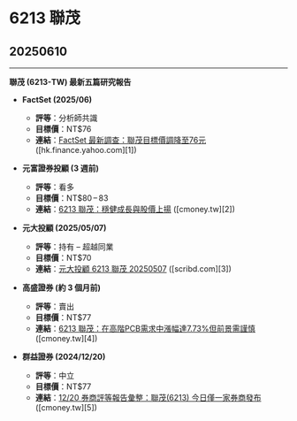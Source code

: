 # 6213 聯茂

## 20250610
---

**聯茂 (6213-TW) 最新五篇研究報告**

* **FactSet (2025/06)**

  * **評等**：分析師共識
  * **目標價**：NT\$76
  * **連結**：[FactSet 最新調查：聯茂目標價調降至76元](https://hk.finance.yahoo.com/news/%E9%89%85%E4%BA%A8%E9%80%9F%E5%A0%B1-factset-%E6%9C%80%E6%96%B0%E8%AA%BF%E6%9F%A5-%E8%81%AF%E8%8C%82-6213-141034198.html) ([hk.finance.yahoo.com][1])

* **元富證券投顧 (3 週前)**

  * **評等**：看多
  * **目標價**：NT\$80 – 83
  * **連結**：[6213 聯茂：穩健成長與股價上揚](https://www.cmoney.tw/notes/note-detail.aspx?nid=951425) ([cmoney.tw][2])

* **元大投顧 (2025/05/07)**

  * **評等**：持有 – 超越同業
  * **目標價**：NT\$70
  * **連結**：[元大投顧 6213 聯茂 20250507](https://www.scribd.com/document/858467907/%E5%85%83%E5%A4%A7%E6%8A%95%E9%A1%A7-6213-%E8%81%AF%E8%8C%82-20250507) ([scribd.com][3])

* **高盛證券 (約 3 個月前)**

  * **評等**：賣出
  * **目標價**：NT\$77
  * **連結**：[6213 聯茂：在高階PCB需求中漲幅達7.73%但前景需謹慎](https://www.cmoney.tw/notes/note-detail.aspx?nid=903680) ([cmoney.tw][4])

* **群益證券 (2024/12/20)**

  * **評等**：中立
  * **目標價**：NT\$77
  * **連結**：[12/20 券商評等報告彙整：聯茂(6213) 今日僅一家券商發布](https://www.cmoney.tw/notes/note-detail.aspx?nid=891799) ([cmoney.tw][5])